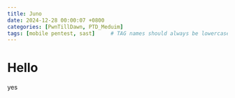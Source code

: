 ```yaml
---
title: Juno
date: 2024-12-28 00:00:07 +0800
categories: [PwnTillDawn, PTD_Meduim]
tags: [mobile pentest, sast]     # TAG names should always be lowercase
---
```


# Hello

yes